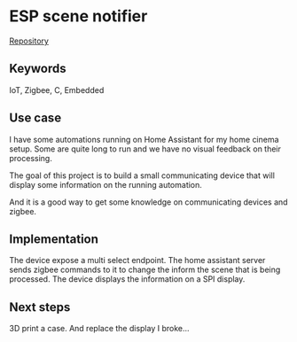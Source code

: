 # ESP scene notifier

[Repository](https://github.com/loictr/esp-scene-notifier-st7789)

## Keywords

IoT, Zigbee, C, Embedded

## Use case

I have some automations running on Home Assistant for my home cinema setup. Some are quite long to run and we have no visual feedback on their processing.

The goal of this project is to build a small communicating device that will display some information on the running automation.

And it is a good way to get some knowledge on communicating devices and zigbee.

## Implementation

The device expose a multi select endpoint. The home assistant server sends zigbee commands to it to change the inform the scene that is being processed.
The device displays the information on a SPI display.

## Next steps

3D print a case. And replace the display I broke...
